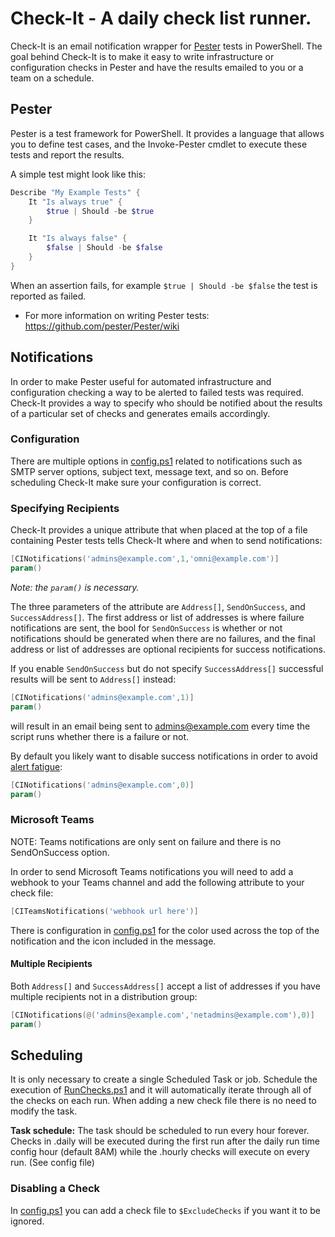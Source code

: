 # Check-It - A daily check list runner.

Check-It is an email notification wrapper for [Pester](https://github.com/pester/Pester/) tests in PowerShell. The goal behind Check-It is to make it easy to write infrastructure or configuration checks in Pester and have the results emailed to you or a team on a schedule.

## Pester

Pester is a test framework for PowerShell. It provides a language that allows you to define test cases, and the Invoke-Pester cmdlet to execute these tests and report the results.

A simple test might look like this:

```PowerShell
Describe "My Example Tests" {
    It "Is always true" {
        $true | Should -be $true
    }

    It "Is always false" {
        $false | Should -be $false
    }
}
```

When an assertion fails, for example `$true | Should -be $false` the test is reported as failed.

* For more information on writing Pester tests: https://github.com/pester/Pester/wiki

## Notifications

In order to make Pester useful for automated infrastructure and configuration checking a way to be alerted to failed tests was required. Check-It provides a way to specify who should be notified about the results of a particular set of checks and generates emails accordingly.

### Configuration

There are multiple options in [config.ps1](src/config.ps1) related to notifications such as SMTP server options, subject text, message text, and so on. Before scheduling Check-It make sure your configuration is correct.

### Specifying Recipients

Check-It provides a unique attribute that when placed at the top of a file containing Pester tests tells Check-It where and when to send notifications:

```PowerShell
[CINotifications('admins@example.com',1,'omni@example.com')]
param()
```

_Note: the `param()` is necessary._

The three parameters of the attribute are `Address[]`, `SendOnSuccess`, and `SuccessAddress[]`. The first address or list of addresses is where failure notifications are sent, the bool for `SendOnSuccess` is whether or not notifications should be generated when there are no failures, and the final address or list of addresses are optional recipients for success notifications.

If you enable `SendOnSuccess` but do not specify `SuccessAddress[]` successful results will be sent to `Address[]` instead:

```PowerShell
[CINotifications('admins@example.com',1)]
param()
```

will result in an email being sent to admins@example.com every time the script runs whether there is a failure or not.

By default you likely want to disable success notifications in order to avoid [alert fatigue](https://en.wikipedia.org/wiki/Alarm_fatigue):

```PowerShell
[CINotifications('admins@example.com',0)]
param()
```

### Microsoft Teams

NOTE: Teams notifications are only sent on failure and there is no SendOnSuccess option.

In order to send Microsoft Teams notifications you will need to add a webhook to your Teams channel and add the following attribute to your check file:

```PowerShell
[CITeamsNotifications('webhook url here')]
```

There is configuration in [config.ps1](src/config.ps1) for the color used across the top of the notification and the icon included in the message.

#### Multiple Recipients

Both `Address[]` and `SuccessAddress[]` accept a list of addresses if you have multiple recipients not in a distribution group:

```PowerShell
[CINotifications(@('admins@example.com','netadmins@example.com'),0)]
param()
```

## Scheduling

It is only necessary to create a single Scheduled Task or job. Schedule the execution of [RunChecks.ps1](src/RunChecks.ps1) and it will automatically iterate through all of the checks on each run. When adding a new check file there is no need to modify the task.

**Task schedule:** The task should be scheduled to run every hour forever. Checks in .daily will be executed during the first run after the daily run time config hour (default 8AM) while the .hourly checks will execute on every run. (See config file)

### Disabling a Check

In [config.ps1](src/config.ps1) you can add a check file to `$ExcludeChecks` if you want it to be ignored.
